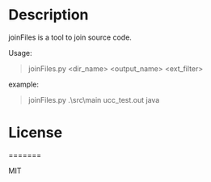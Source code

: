 # Description

joinFiles is a tool to join source code.

Usage:  
> joinFiles.py &lt;dir_name&gt; &lt;output_name&gt; &lt;ext_filter&gt;

example:   
>joinFiles.py .\src\main ucc_test.out java

# License
=======


MIT

